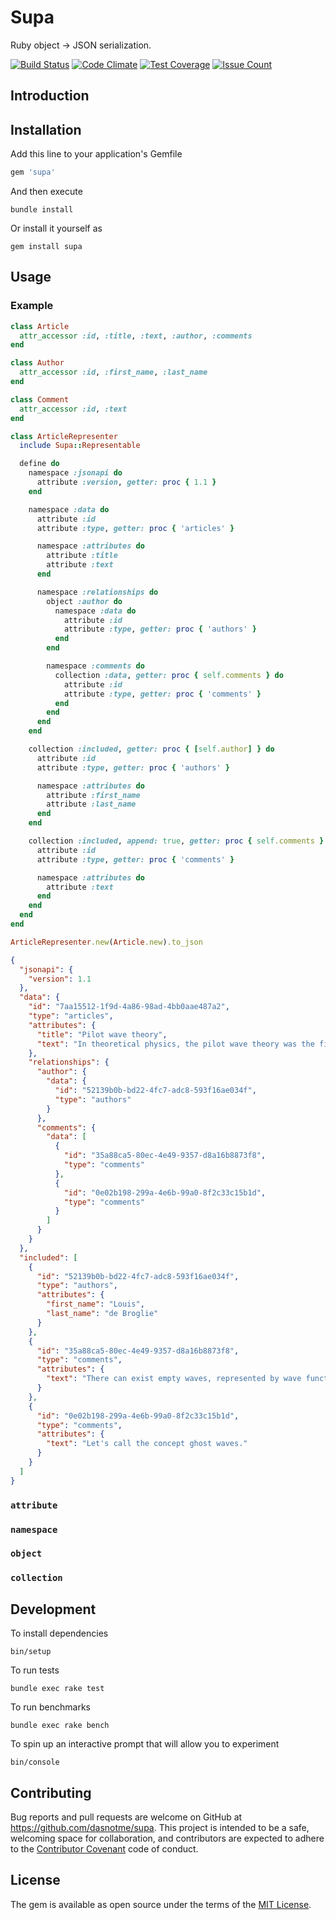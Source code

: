 # Supa

Ruby object → JSON serialization.

[![Build Status](https://travis-ci.org/dasnotme/supa.svg?branch=master)](https://travis-ci.org/dasnotme/supa)
[![Code Climate](https://codeclimate.com/github/dasnotme/supa/badges/gpa.svg)](https://codeclimate.com/github/dasnotme/supa)
[![Test Coverage](https://codeclimate.com/github/dasnotme/supa/badges/coverage.svg)](https://codeclimate.com/github/dasnotme/supa/coverage)
[![Issue Count](https://codeclimate.com/github/dasnotme/supa/badges/issue_count.svg)](https://codeclimate.com/github/dasnotme/supa)

## Introduction


## Installation

Add this line to your application's Gemfile

```ruby
gem 'supa'
```

And then execute
```shell
bundle install
```

Or install it yourself as
```
gem install supa
```

## Usage

### Example

```ruby
class Article
  attr_accessor :id, :title, :text, :author, :comments
end
```
```ruby
class Author
  attr_accessor :id, :first_name, :last_name
end
```
```ruby
class Comment
  attr_accessor :id, :text
end
```

```ruby
class ArticleRepresenter
  include Supa::Representable

  define do
    namespace :jsonapi do
      attribute :version, getter: proc { 1.1 }
    end

    namespace :data do
      attribute :id
      attribute :type, getter: proc { 'articles' }

      namespace :attributes do
        attribute :title
        attribute :text
      end

      namespace :relationships do
        object :author do
          namespace :data do
            attribute :id
            attribute :type, getter: proc { 'authors' }
          end
        end

        namespace :comments do
          collection :data, getter: proc { self.comments } do
            attribute :id
            attribute :type, getter: proc { 'comments' }
          end
        end
      end
    end

    collection :included, getter: proc { [self.author] } do
      attribute :id
      attribute :type, getter: proc { 'authors' }

      namespace :attributes do
        attribute :first_name
        attribute :last_name
      end
    end

    collection :included, append: true, getter: proc { self.comments } do
      attribute :id
      attribute :type, getter: proc { 'comments' }

      namespace :attributes do
        attribute :text
      end
    end
  end
end
```

```ruby
ArticleRepresenter.new(Article.new).to_json
```

```json
{
  "jsonapi": {
    "version": 1.1
  },
  "data": {
    "id": "7aa15512-1f9d-4a86-98ad-4bb0aae487a2",
    "type": "articles",
    "attributes": {
      "title": "Pilot wave theory",
      "text": "In theoretical physics, the pilot wave theory was the first known example of a hidden variable theory, presented by Louis de Broglie in 1927. Its more modern version, the de Broglie–Bohm theory, remains a non-mainstream attempt to interpret quantum mechanics as a deterministic theory, avoiding troublesome notions such as wave–particle duality, instantaneous wave function collapse and the paradox of Schrödinger's cat."
    },
    "relationships": {
      "author": {
        "data": {
          "id": "52139b0b-bd22-4fc7-adc8-593f16ae034f",
          "type": "authors"
        }
      },
      "comments": {
        "data": [
          {
            "id": "35a88ca5-80ec-4e49-9357-d8a16b8873f8",
            "type": "comments"
          },
          {
            "id": "0e02b198-299a-4e6b-99a0-8f2c33c15b1d",
            "type": "comments"
          }
        ]
      }
    }
  },
  "included": [
    {
      "id": "52139b0b-bd22-4fc7-adc8-593f16ae034f",
      "type": "authors",
      "attributes": {
        "first_name": "Louis",
        "last_name": "de Broglie"
      }
    },
    {
      "id": "35a88ca5-80ec-4e49-9357-d8a16b8873f8",
      "type": "comments",
      "attributes": {
        "text": "There can exist empty waves, represented by wave functions propagating in space and time but not carrying energy or momentum, and not associated with a particle."
      }
    },
    {
      "id": "0e02b198-299a-4e6b-99a0-8f2c33c15b1d",
      "type": "comments",
      "attributes": {
        "text": "Let's call the concept ghost waves."
      }
    }
  ]
}
```

### `attribute`

### `namespace`

### `object`

### `collection`

## Development

To install dependencies
```shell
bin/setup
```

To run tests
```shell
bundle exec rake test
```

To run benchmarks
```shell
bundle exec rake bench
```

To spin up an interactive prompt that will allow you to experiment
```shell
bin/console
```

## Contributing

Bug reports and pull requests are welcome on GitHub at https://github.com/dasnotme/supa. This project is intended to be a safe, welcoming space for collaboration, and contributors are expected to adhere to the [Contributor Covenant](http://contributor-covenant.org) code of conduct.


## License

The gem is available as open source under the terms of the [MIT License](http://opensource.org/licenses/MIT).


